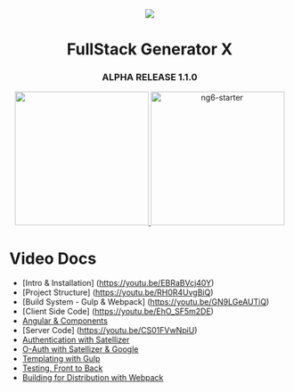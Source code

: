<div align="center">
  <img src="http://s32.postimg.org/kmz8cz8xh/FSGX_logo_lg.png">
  <h1 align="center"> FullStack Generator X</h1>
    <h3 align="center">ALPHA RELEASE 1.1.0</h3>
</div>

<p align="center">
  <a href="https://github.com/FullstackAcademy/fsg" target="_blank">
    <img src="https://camo.githubusercontent.com/a4bc37048dad62727bb1e10d457d249f24a82f1f/68747470733a2f2f6a6c61752d6275636b65742d312e73332e616d617a6f6e6177732e636f6d2f75706c6f6164732f746f7069632f696d6167652f34322f66756c6c737461636b2e706e67" width="240px;">
  </a>
  <a href="https://angularclass.com" target="_blank">
    <img src="https://cloud.githubusercontent.com/assets/1016365/9864650/93a5660a-5b00-11e5-8716-a0d538d12913.png" alt="ng6-starter" width="240px;" >
  </a>
</p>

# Video Docs


* [Intro & Installation] (https://youtu.be/EBRaBVcj40Y)
* [Project Structure] (https://youtu.be/RH0R4UvgBiQ)
* [Build System - Gulp & Webpack] (https://youtu.be/GN9LGeAUTiQ)
* [Client Side Code] (https://youtu.be/EhO_SF5m2DE)
* [Angular & Components](https://youtu.be/C7oEVznjHxg)
* [Server Code] (https://youtu.be/CS01FVwNpiU)
* [Authentication with Satellizer](https://youtu.be/Z-k7IomUSGI)
* [O-Auth with Satellizer & Google](https://youtu.be/5teI9xkMMCo)
* [Templating with Gulp](https://youtu.be/d8d77VucO5s)
* [Testing, Front to Back](https://youtu.be/U-CF9lIDWrI)
* [Building for Distribution with Webpack](https://youtu.be/MTjpwfLbGa0)
